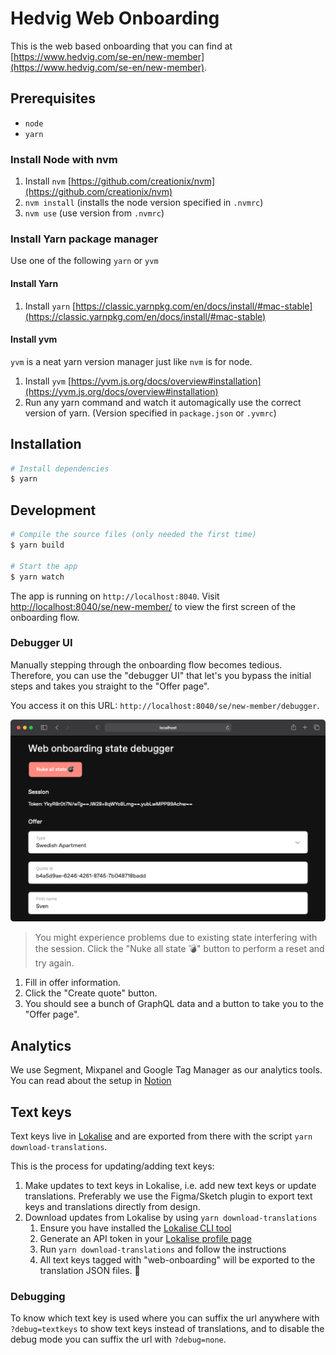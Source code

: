 # Hedvig Web Onboarding

This is the web based onboarding that you can find at [https://www.hedvig.com/se-en/new-member](https://www.hedvig.com/se-en/new-member).

## Prerequisites

- `node`
- `yarn`

### Install Node with nvm

1. Install `nvm` [https://github.com/creationix/nvm](https://github.com/creationix/nvm)
2. `nvm install` (installs the node version specified in `.nvmrc`)
3. `nvm use` (use version from `.nvmrc`)

### Install Yarn package manager

Use one of the following `yarn` or `yvm`

#### Install Yarn

1. Install `yarn` [https://classic.yarnpkg.com/en/docs/install/#mac-stable](https://classic.yarnpkg.com/en/docs/install/#mac-stable)

#### Install yvm

`yvm` is a neat yarn version manager just like `nvm` is for node.

1. Install `yvm` [https://yvm.js.org/docs/overview#installation](https://yvm.js.org/docs/overview#installation)
2. Run any yarn command and watch it automagically use the correct version of yarn. (Version specified in `package.json` or `.yvmrc`)

## Installation

```sh
# Install dependencies
$ yarn
```

## Development

```sh
# Compile the source files (only needed the first time)
$ yarn build

# Start the app
$ yarn watch
```

The app is running on `http://localhost:8040`. Visit [http://localhost:8040/se/new-member/](http://localhost:8040/se/new-member/) to view the first screen of the onboarding flow.

### Debugger UI

Manually stepping through the onboarding flow becomes tedious. Therefore, you can use the "debugger UI" that let's you bypass the initial steps and takes you straight to the "Offer page".

You access it on this URL: `http://localhost:8040/se/new-member/debugger`.

![Debugger UI Preview](.github/assets/debugger-ui-preview.png)

> You might experience problems due to existing state interfering with the session. Click the "Nuke all state 💣" button to perform a reset and try again.

1. Fill in offer information.
1. Click the "Create quote" button.
1. You should see a bunch of GraphQL data and a button to take you to the "Offer page".

## Analytics

We use Segment, Mixpanel and Google Tag Manager as our analytics tools. You can read about the setup in [Notion](https://www.notion.so/hedviginsurance/Mixpanel-Setup-iOS-Web-Embark-d1abeb9ba7634adea6155f847d32cd8d)

## Text keys

Text keys live in [Lokalise](https://lokalise.com/) and are exported from there with the script `yarn download-translations`.

This is the process for updating/adding text keys:

1. Make updates to text keys in Lokalise, i.e. add new text keys or update translations. Preferably we use the Figma/Sketch
    plugin to export text keys and translations directly from design.
2. Download updates from Lokalise by using `yarn download-translations`
    1. Ensure you have installed  the [Lokalise CLI tool](https://github.com/lokalise/lokalise-cli-2-go)
    2. Generate an API token in your [Lokalise profile page](https://app.lokalise.com/profile)
    3. Run `yarn download-translations` and follow the instructions
    4. All text keys tagged with "web-onboarding" will be exported to the translation JSON files. 🤑

### Debugging

To know which text key is used where you can suffix the url anywhere with `?debug=textkeys` to show text keys instead of translations, and to disable
the debug mode you can suffix the url with `?debug=none`.
